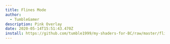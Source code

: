 ```yaml
---
title: Flines Mode
author:
  - TumbleGamer
description: Pink Overlay
date: 2020-05-14T15:51:43.470Z
install: https://github.com/tumble1999/my-shaders-for-BC/raw/master/flines-mode.bcs.json
---
```

